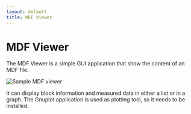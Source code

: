 ```yaml
---
layout: default
title: MDF Viewer
---
```


# MDF Viewer

The MDF Viewer is a simple GUI application that show the content of an MDF file.

![Sample MDF viewer](/assets/img/mdfviewer.png)

It can display block information and measured data in either a list or in a graph. The Gnuplot application is
used as plotting tool, so it needs to be installed.